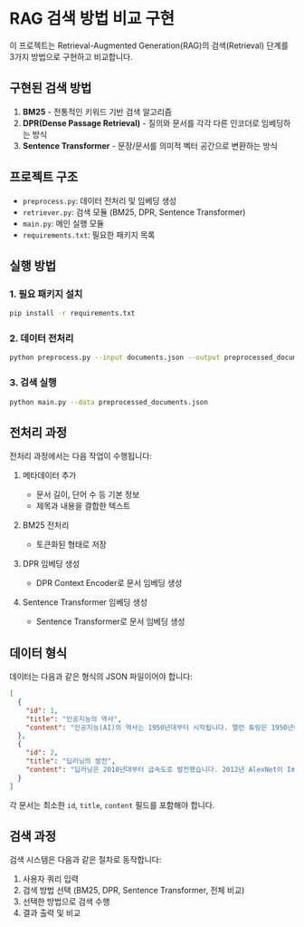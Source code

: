 # RAG 검색 방법 비교 구현

이 프로젝트는 Retrieval-Augmented Generation(RAG)의 검색(Retrieval) 단계를 3가지 방법으로 구현하고 비교합니다.

## 구현된 검색 방법

1. **BM25** - 전통적인 키워드 기반 검색 알고리즘
2. **DPR(Dense Passage Retrieval)** - 질의와 문서를 각각 다른 인코더로 임베딩하는 방식
3. **Sentence Transformer** - 문장/문서를 의미적 벡터 공간으로 변환하는 방식

## 프로젝트 구조

- `preprocess.py`: 데이터 전처리 및 임베딩 생성
- `retriever.py`: 검색 모듈 (BM25, DPR, Sentence Transformer)
- `main.py`: 메인 실행 모듈
- `requirements.txt`: 필요한 패키지 목록

## 실행 방법

### 1. 필요 패키지 설치

```bash
pip install -r requirements.txt
```

### 2. 데이터 전처리

```bash
python preprocess.py --input documents.json --output preprocessed_documents.json
```

### 3. 검색 실행

```bash
python main.py --data preprocessed_documents.json
```

## 전처리 과정

전처리 과정에서는 다음 작업이 수행됩니다:

1. 메타데이터 추가
   - 문서 길이, 단어 수 등 기본 정보
   - 제목과 내용을 결합한 텍스트

2. BM25 전처리
   - 토큰화된 형태로 저장

3. DPR 임베딩 생성
   - DPR Context Encoder로 문서 임베딩 생성

4. Sentence Transformer 임베딩 생성
   - Sentence Transformer로 문서 임베딩 생성

## 데이터 형식

데이터는 다음과 같은 형식의 JSON 파일이어야 합니다:

```json
[
  {
    "id": 1,
    "title": "인공지능의 역사",
    "content": "인공지능(AI)의 역사는 1950년대부터 시작됩니다. 앨런 튜링은 1950년에 '기계가 생각할 수 있는가?'라는 질문을 담은 논문을 발표했습니다. 이후 1956년 다트머스 회의에서 '인공지능'이라는 용어가 처음 사용되었습니다."
  },
  {
    "id": 2,
    "title": "딥러닝의 발전",
    "content": "딥러닝은 2010년대부터 급속도로 발전했습니다. 2012년 AlexNet이 ImageNet 대회에서 우승하면서 딥러닝 열풍이 시작되었고, 이후 이미지 인식, 자연어 처리 등 다양한 분야에서 혁신을 가져왔습니다."
  }
]
```

각 문서는 최소한 `id`, `title`, `content` 필드를 포함해야 합니다.

## 검색 과정

검색 시스템은 다음과 같은 절차로 동작합니다:

1. 사용자 쿼리 입력
2. 검색 방법 선택 (BM25, DPR, Sentence Transformer, 전체 비교)
3. 선택한 방법으로 검색 수행
4. 결과 출력 및 비교
